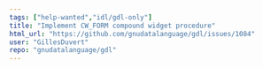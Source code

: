```yaml
---
tags: ["help-wanted","idl/gdl-only"]
title: "Implement CW_FORM compound widget procedure"
html_url: "https://github.com/gnudatalanguage/gdl/issues/1084"
user: "GillesDuvert"
repo: "gnudatalanguage/gdl"
---
```



